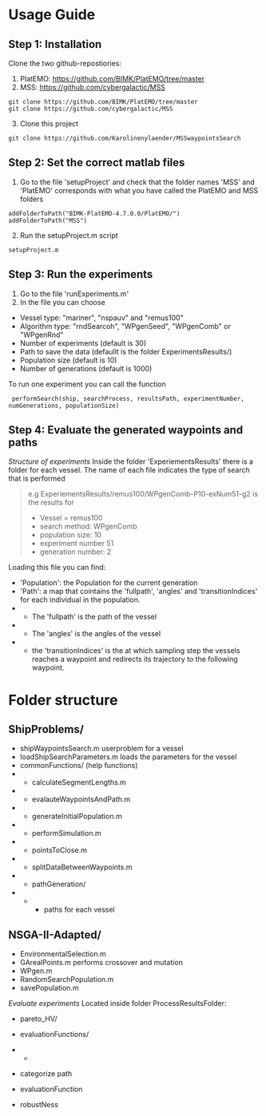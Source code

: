 
# Usage Guide
## Step 1: Installation
Clone the two github-repostiories: 
1. PlatEMO: https://github.com/BIMK/PlatEMO/tree/master
2. MSS: https://github.com/cybergalactic/MSS
```
git clone https://github.com/BIMK/PlatEMO/tree/master
git clone https://github.com/cybergalactic/MSS
```

3. Clone this project
```
git clone https://github.com/Karolinenylaender/MSSwaypointsSearch
```

## Step 2: Set the correct matlab files

1. Go to the file 'setupProject' and check that the folder names 'MSS' and 'PlatEMO' corresponds with what you have called the PlatEMO and MSS folders
```
addFolderToPath("BIMK-PlatEMO-4.7.0.0/PlatEMO/")
addFolderToPath("MSS")
```

2. Run the setupProject.m script 
```
setupProject.m
```


## Step 3:  Run the experiments
1. Go to the file 'runExperiments.m'
2. In the file you can choose
* Vessel type: "mariner", "nspauv" and "remus100"
* Algorithm type: "rndSearcoh", "WPgenSeed", "WPgenComb" or "WPgenRnd" 
* Number of experiments (default is 30)
* Path to save the data (defaullt is the folder ExperimentsResults/)
* Population size (default is 10)
* Number of generations (default is 1000)

To run one experiment you can call the function
```
 performSearch(ship, searchProcess, resultsPath, experimentNumber, numGenerations, populationSize)
```

## Step 4: Evaluate the generated waypoints and paths 
*Structure of experiments*
Inside the folder 'ExperiementsResults' there is a folder for each vessel. 
The name of each file indicates the type of search that is performed
> e.g ExperiementsResults/remus100/WPgenComb-P10-exNum51-g2 is the results for
> * Vessel = remus100
> * search method: WPgenComb
> * population size: 10
> * experiment number 51
> * generation number: 2 

Loading this file you can find: 
* 'Population': the Population for the current generation
* 'Path': a map that cointains the 'fullpath', 'angles' and 'transitionIndices' for each individual in the population. 
* * The 'fullpath' is the path of the vessel
* * The 'angles' is the angles of the vessel
* * the 'transitionIndices' is the at which sampling step the vessels reaches a waypoint and redirects its trajectory to the following waypoint. 


# Folder structure
## ShipProblems/
* shipWaypointsSearch.m userproblem for a vessel
* loadShipSearchParameters.m loads the parameters for the vessel
* commonFunctions/ (help functions)
* * calculateSegmentLengths.m
* * evalauteWaypointsAndPath.m
* * generateInitialPopulation.m
* * performSimulation.m
* * pointsToClose.m
* * splitDataBetweenWaypoints.m
* * pathGeneration/ 
* * * paths for each vessel


## NSGA-II-Adapted/
* EnvironmentalSelection.m 
* GArealPoints.m performs crossover and mutation 
* WPgen.m
* RandomSearchPopulation.m
* savePopulation.m


*Evaluate experiments*
Located inside folder ProcessResultsFolder:
* pareto_HV/
* evaluationFunctions/
* * 

* categorize path
* evaluationFunction
* robustNess



